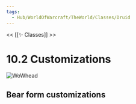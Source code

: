 ```yaml
---
tags:
  - Hub/WorldOfWarcraft/TheWorld/Classes/Druid
---
```

<< [[✨ Classes]] >>

# 10.2 Customizations
![WoWhead](https://www.wowhead.com/guide/classes/druid/customizations-patch-10-2)
## Bear form customizations


